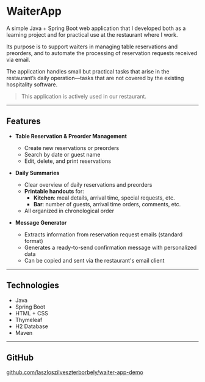 # WaiterApp

A simple Java + Spring Boot web application that I developed both as a learning project and for practical use at the restaurant where I work.

Its purpose is to support waiters in managing table reservations and preorders, and to automate the processing of reservation requests received via email.

The application handles small but practical tasks that arise in the restaurant’s daily operation—tasks that are not covered by the existing hospitality software.

> This application is actively used in our restaurant.

-----

## Features

- **Table Reservation & Preorder Management**
  - Create new reservations or preorders
  - Search by date or guest name
  - Edit, delete, and print reservations

- **Daily Summaries**
  - Clear overview of daily reservations and preorders
  - **Printable handouts** for:
    - **Kitchen**: meal details, arrival time, special requests, etc.
    - **Bar**: number of guests, arrival time orders, comments, etc.
  - All organized in chronological order

- **Message Generator**
  - Extracts information from reservation request emails (standard format)
  - Generates a ready-to-send confirmation message with personalized data
  - Can be copied and sent via the restaurant's email client

---

## Technologies

- Java
- Spring Boot
- HTML + CSS
- Thymeleaf
- H2 Database
- Maven

---

## GitHub

[github.com/laszloszilveszterborbely/waiter-app-demo](https://github.com/laszloszilveszterborbely/waiter-app-demo)
